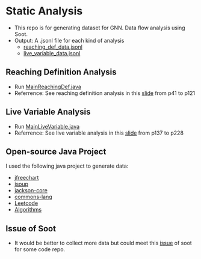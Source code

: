 # Static Analysis
- This repo is for generating dataset for GNN. Data flow analysis using Soot.
- Output: A .jsonl file for each kind of analysis
    - [reaching_def_data.jsonl](https://github.com/WuYff/Gated-Graph-Nerual-Network/blob/master/dataset/reaching_def_data.jsonl) 
    - [live_variable_data.jsonl](https://github.com/WuYff/Gated-Graph-Nerual-Network/blob/master/dataset/live_variable_data.jsonl) 

## Reaching Definition Analysis

- Run [MainReachingDef.java](https://github.com/WuYff/Static-Analysis/blob/master/src/main/java/MainReachingDef.java) 
- Referrence: See reaching definition analysis in this  [slide](https://pascal-group.bitbucket.io/lectures/static-program-analysis-3-4.pdf#page=41) from p41 to p121

## Live Variable Analysis

- Run [MainLiveVariable.java](https://github.com/WuYff/Static-Analysis/blob/master/src/main/java/MainLiveVariable.java)
- Referrence: See live variable analysis in this [slide](https://pascal-group.bitbucket.io/lectures/static-program-analysis-3-4.pdf#page=137) from p137 to p228


## Open-source Java Project
I used the following java project to generate data:
- [jfreechart](https://github.com/apache/commons-compress.git)
- [jsoup](https://github.com/jhy/jsoup)
- [jackson-core](https://github.com/FasterXML/jackson-core)
- [commons-lang](https://github.com/jhy/jsoup)
- [Leetcode](https://github.com/fishercoder1534/Leetcode)
- [Algorithms](https://github.com/williamfiset/Algorithms)

## Issue of Soot
- It would be better to collect more data but could meet this [issue](https://github.com/soot-oss/soot/issues/505) of soot for some code repo.

